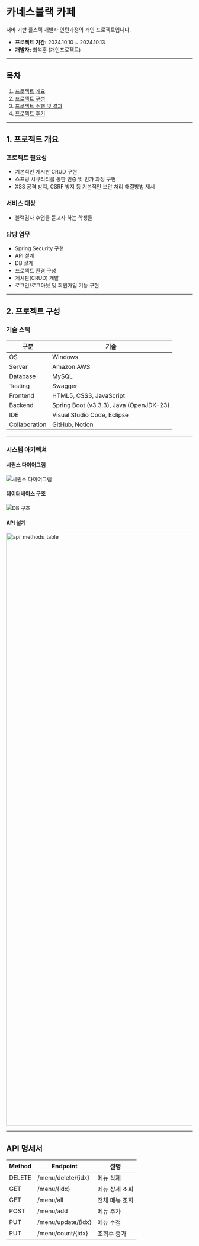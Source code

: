 # 카네스블랙 카페

저바 기반 풀스택 개발자 인턴과정의 개인 프로젝트입니다.

- **프로젝트 기간:** 2024.10.10 ~ 2024.10.13  
- **개발자:** 최석훈 (개인프로젝트)

---

## 목차

1. [프로젝트 개요](#프로젝트-개요)
2. [프로젝트 구성](#프로젝트-구성)
3. [프로젝트 수행 및 결과](#프로젝트-수행-및-결과)
4. [프로젝트 후기](#프로젝트-후기)

---

## 1. 프로젝트 개요

### 프로젝트 필요성

- 기본적인 게시판 CRUD 구현
- 스프링 시큐리티를 통한 인증 및 인가 과정 구현
- XSS 공격 방지, CSRF 방지 등 기본적인 보안 처리 해결방법 제시

### 서비스 대상

- 블랙김사 수업을 듣고자 하는 학생들

### 담당 업무

- Spring Security 구현
- API 설계
- DB 설계
- 프로젝트 환경 구성
- 게시판(CRUD) 개발
- 로그인/로그아웃 및 회원가입 기능 구현

---

## 2. 프로젝트 구성

### 기술 스택

| 구분           | 기술                                     |
|----------------|------------------------------------------|
| OS             | Windows                                  |
| Server         | Amazon AWS                               |
| Database       | MySQL                                    |
| Testing        | Swagger                                  |
| Frontend       | HTML5, CSS3, JavaScript                  |
| Backend        | Spring Boot (v3.3.3), Java (OpenJDK-23)  |
| IDE            | Visual Studio Code, Eclipse               |
| Collaboration  | GitHub, Notion                           |

---

### 시스템 아키텍쳐

#### 시퀀스 다이어그램
![시퀀스 다이어그램](sequence-diagram.drawio-1.png)

#### 데이터베이스 구조
![DB 구조](image-4.png)

#### API 설계
<img width="2400" height="1600" alt="api_methods_table" src="https://github.com/user-attachments/assets/0cbf6a34-4a5c-4df0-a24d-1ddeae1dd481" />


---

## API 명세서

| Method | Endpoint             | 설명           |
|--------|----------------------|----------------|
| DELETE | /menu/delete/{idx}   | 메뉴 삭제      |
| GET    | /menu/{idx}          | 메뉴 상세 조회 |
| GET    | /menu/all            | 전체 메뉴 조회 |
| POST   | /menu/add            | 메뉴 추가      |
| PUT    | /menu/update/{idx}   | 메뉴 수정      |
| PUT    | /menu/count/{idx}    | 조회수 증가    |
